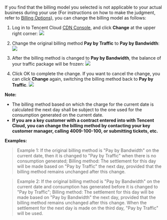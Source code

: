 If you find that the billing model you selected is not applicable to your actual business during your use (For instructions on how to make the judgment, refer to [Billing Options](https://cloud.tencent.com/doc/product/228/2949)), you can change the billing model as follows:

1. Log in to Tencent Cloud [CDN Console](https://console.cloud.tencent.com/), and click **Change** at the upper right corner:
  ![](https://mc.qcloudimg.com/static/img/59a10afcc90d118720537cddd979e21e/image.png)

2. Change the original billing method **Pay by Traffic** to **Pay by Bandwidth**:
  ![](//mc.qcloudimg.com/static/img/10d3e6759eba5e6b20b1ed3e2d2a258a/image.png)

3. After the billing method is changed to **Pay by Bandwidth**, the balance of your traffic package will be frozen:
  ![](https://mc.qcloudimg.com/static/img/d6502e9bf1535ff9caa58d479e397241/3.png)

4. Click OK to complete the change. If you want to cancel the change, you can click **Change** again, switching the billing method back to **Pay by Traffic**. 
  ![](https://mc.qcloudimg.com/static/img/e91b058ffa7d2957109f3310f247cce8/image.png)

**Note:**

+ The billing method based on which the charge for the current date is calculated the next day shall be subject to the one used for the consumption generated on the current date.
+ **If you are a key customer with a contract entered into with Tencent Cloud, you can change the billing method by contacting your key customer manager, calling 4009-100-100, or submitting tickets, etc.**


**Examples:**
>Example 1: If the original billing method is "Pay by Bandwidth" on the current date, then it is changed to "Pay by Traffic" when there is no consumption generated;
>Billing method: The settlement for this day will be made based on "Pay by Traffic" the next day, provided that the billing method remains unchanged after this change.

>Example 2: If the original billing method is "Pay by Bandwidth" on the current date and consumption has generated before it is changed to "Pay by Traffic"; 
>Billing method: The settlement for this day will be made based on "Pay by Bandwidth" the next day, provided that the billing method remains unchanged after this change. When the settlement for the next day is made on the third day, "Pay by Traffic" will be used.



